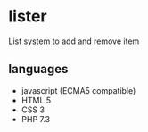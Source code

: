 # lister
List system to add and remove item

## languages
 * javascript (ECMA5 compatible)
 * HTML 5
 * CSS 3
 * PHP 7.3